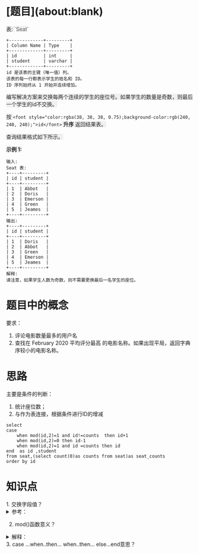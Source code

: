 <h1 id="TOm28">[题目](about:blank)</h1>
<font style="color:rgb(38, 38, 38);background-color:rgb(240, 240, 240);">表: </font>`<font style="color:rgba(38, 38, 38, 0.75);background-color:rgb(240, 240, 240);">Seat</font>`

```plain
+-------------+---------+
| Column Name | Type    |
+-------------+---------+
| id          | int     |
| student     | varchar |
+-------------+---------+
id 是该表的主键（唯一值）列。
该表的每一行都表示学生的姓名和 ID。
ID 序列始终从 1 开始并连续增加。
```

<font style="color:rgb(38, 38, 38);background-color:rgb(240, 240, 240);"></font>

<font style="color:rgb(38, 38, 38);background-color:rgb(240, 240, 240);">编写解决方案来交换每两个连续的学生的座位号。如果学生的数量是奇数，则最后一个学生的id不交换。</font>

<font style="color:rgb(38, 38, 38);background-color:rgb(240, 240, 240);">按</font><font style="color:rgb(38, 38, 38);background-color:rgb(240, 240, 240);"> </font>`<font style="color:rgba(38, 38, 38, 0.75);background-color:rgb(240, 240, 240);">id</font>`<font style="color:rgb(38, 38, 38);background-color:rgb(240, 240, 240);"> </font>**<font style="color:rgb(38, 38, 38);background-color:rgb(240, 240, 240);">升序</font>**<font style="color:rgb(38, 38, 38);background-color:rgb(240, 240, 240);"> </font><font style="color:rgb(38, 38, 38);background-color:rgb(240, 240, 240);">返回结果表。</font>

<font style="color:rgb(38, 38, 38);background-color:rgb(240, 240, 240);">查询结果格式如下所示。</font>

<font style="color:rgb(38, 38, 38);background-color:rgb(240, 240, 240);"></font>

**<font style="color:rgb(38, 38, 38);background-color:rgb(240, 240, 240);">示例 1:</font>**

```plain
输入: 
Seat 表:
+----+---------+
| id | student |
+----+---------+
| 1  | Abbot   |
| 2  | Doris   |
| 3  | Emerson |
| 4  | Green   |
| 5  | Jeames  |
+----+---------+
输出: 
+----+---------+
| id | student |
+----+---------+
| 1  | Doris   |
| 2  | Abbot   |
| 3  | Green   |
| 4  | Emerson |
| 5  | Jeames  |
+----+---------+
解释:
请注意，如果学生人数为奇数，则不需要更换最后一名学生的座位。
```

<h1 id="Fo719">题目中的概念</h1>
要求：

1. 评论电影数量最多的用户名
2. 查找在 February 2020 平均评分最高 的电影名称。如果出现平局，返回字典序较小的电影名称。

<h1 id="Zu3iF">思路</h1>
主要是条件的判断：

1.  统计座位数；
2. 与作为表连接，根据条件进行ID的增减



```plain
select 
case
    when mod(id,2)=1 and id!=counts  then id+1
    when mod(id,2)=0 then id-1
    when mod(id,2)=1 and id =counts then id
end  as id ,student
from seat,(select count(0)as counts from seat)as seat_counts
order by id 

```

<h1 id="OSniK">知识点</h1>
1. 交换字段值？

<details class="lake-collapse"><summary id="uc700457c"><span class="ne-text">参考：</span></summary><p id="u784542b3" class="ne-p"><span class="ne-text">并非真正的交换，而是修改id值，根据ID奇偶性，增加/减小ID值</span></p></details>


2. mod()函数意义？

<details class="lake-collapse"><summary id="u5d9f5a8e"><span class="ne-text">解释：</span></summary><p id="uc7b654ea" class="ne-p"><span class="ne-text">取余数函数</span></p></details>
3. case ...when..then... when..then... else...end意思？



